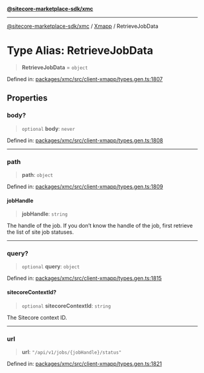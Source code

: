 [**@sitecore-marketplace-sdk/xmc**](../../../../README.md)

***

[@sitecore-marketplace-sdk/xmc](../../../../README.md) / [Xmapp](../README.md) / RetrieveJobData

# Type Alias: RetrieveJobData

> **RetrieveJobData** = `object`

Defined in: [packages/xmc/src/client-xmapp/types.gen.ts:1807](https://github.com/Sitecore/marketplace-sdk/blob/main/packages/xmc/src/client-xmapp/types.gen.ts#L1807)

## Properties

### body?

> `optional` **body**: `never`

Defined in: [packages/xmc/src/client-xmapp/types.gen.ts:1808](https://github.com/Sitecore/marketplace-sdk/blob/main/packages/xmc/src/client-xmapp/types.gen.ts#L1808)

***

### path

> **path**: `object`

Defined in: [packages/xmc/src/client-xmapp/types.gen.ts:1809](https://github.com/Sitecore/marketplace-sdk/blob/main/packages/xmc/src/client-xmapp/types.gen.ts#L1809)

#### jobHandle

> **jobHandle**: `string`

The handle of the job. If you don’t know the handle of the job, first retrieve the list of site job statuses.

***

### query?

> `optional` **query**: `object`

Defined in: [packages/xmc/src/client-xmapp/types.gen.ts:1815](https://github.com/Sitecore/marketplace-sdk/blob/main/packages/xmc/src/client-xmapp/types.gen.ts#L1815)

#### sitecoreContextId?

> `optional` **sitecoreContextId**: `string`

The Sitecore context ID.

***

### url

> **url**: `"/api/v1/jobs/{jobHandle}/status"`

Defined in: [packages/xmc/src/client-xmapp/types.gen.ts:1821](https://github.com/Sitecore/marketplace-sdk/blob/main/packages/xmc/src/client-xmapp/types.gen.ts#L1821)
